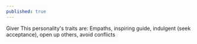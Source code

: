 ```yaml
---
published: true
---
```

Giver
This personality's traits are:
 Empaths, inspiring guide, indulgent (seek acceptance), open up others, avoid conflicts
